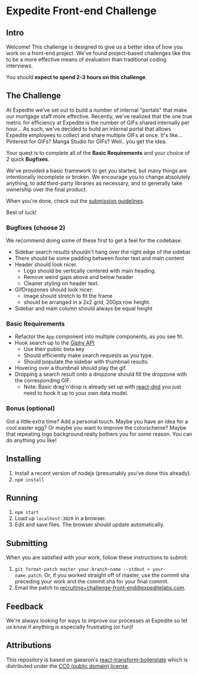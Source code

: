 Expedite Front-end Challenge
============================

## Intro

Welcome! This challenge is designed to give us a better idea of how you work
on a front-end project. We've found project-based challenges like this
to be a more effective means of evaluation than traditional coding interviews.

You should **expect to spend 2-3 hours on this challenge**.

## The Challenge

At Expedite we've set out to build a number of internal "portals" that make our
mortgage staff more effective. Recently, we've realized that the one true metric
for efficiency at Expedite is the number of GIFs shared internally per hour...
As such, we've decided to build an internal portal that allows Expedite
employees to collect and share multiple GIFs at once.
It's like... Pinterest for GIFs? Manga Studio for GIFs? Well.. you get the idea.

Your quest is to complete all of the **Basic Requirements** and
your choice of 2 quick **Bugfixes**.

We've provided a basic framework to get you started, but many things are
intentionally incomplete or broken. We encourage you to change
absolutely anything, to add third-party libraries as necessary, and to
generally take ownership over the final product.

When you're done, check out the [submission guidelines](#submitting).

Best of luck!

### Bugfixes (choose 2)

We recommend doing some of these first to get a feel for the codebase.

- Sidebar search results shouldn't hang over the right edge of the sidebar
- There should be some padding between footer text and main content
- Header should look nicer.
  - Logo should be vertically centered with main heading.
  - Remove weird gaps above and below header
  - Cleaner styling on header text.
- GifDropzones should look nicer:
  - image should stretch to fit the frame
  - should be arranged in a 2x2 grid, 200px row height.
- Sidebar and main column should always be equal height

### Basic Requirements

- Refactor the `App` component into multiple components, as you see fit.
- Hook search up to the [Giphy API](https://github.com/giphy/GiphyAPI)
  - Use their public beta key
  - Should efficiently make search requests as you type.
  - Should populate the sidebar with thumbnail results.
- Hovering over a thumbnail should play the gif.
- Dropping a search result onto a dropzone should fill the dropzone with
  the corresponding GIF.
  - Note: Basic drag'n'drop is already set up with [react-dnd](http://gaearon.github.io/react-dnd/docs-overview.html) you just need to hook it up to your own data model.

### Bonus (optional)

Got a little extra time? Add a personal touch. Maybe you have an idea for a
cool easter egg? Or maybe you want to improve the colorscheme?
Maybe that repeating logo background really bothers you for some reason.
You can do anything you like!

## Installing

1. Install a recent version of nodejs (presumably you've done this already).
2. `npm install`

## Running

1. `npm start`
2. Load up `localhost:3020` in a browser.
3. Edit and save files. The browser should update automatically.

## Submitting

When you are satisfied with your work, follow these instructions to submit:

1. `git format-patch master your-branch-name --stdout > your-name.patch`.
    Or, if you worked straight off of master, use the commit sha preceding
    your work and the commit sha for your final commit.
2. Email the patch to [recruiting+challenge-front-end@expeditelabs.com](mailto:recruiting+challenge-front-end@expeditelabs.com).

## Feedback

We're always looking for ways to improve our processes at Expedite so
let us know if anything is especially frustrating (or fun)!

## Attributions

This repository is based on gaearon's [react-transform-boilerplate](//github.com/gaearon/react-transform-boilerplate) which is distributed under the [CC0 (public domain) license](//github.com/gaearon/react-transform-boilerplate/blob/d682dc59b3626fe515cd10bcc1f546a42d1098a9/LICENSE).
